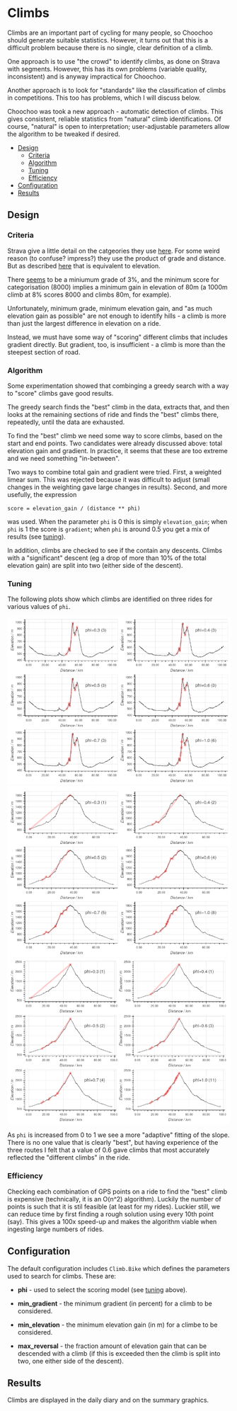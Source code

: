 
# Climbs

Climbs are an important part of cycling for many people, so Choochoo
should generate suitable statistics.  However, it turns out that this
is a difficult problem because there is no single, clear definition of
a climb.

One approach is to use "the crowd" to identify climbs, as done on
Strava with segments.  However, this has its own problems (variable
quality, inconsistent) and is anyway impractical for Choochoo.

Another approach is to look for "standards" like the classification of
climbs in competitions.  This too has problems, which I will discuss
below.

Choochoo was took a new approach - automatic detection of climbs.
This gives consistent, reliable statistics from "natural" climb
identifications.  Of course, "natural" is open to interpretation;
user-adjustable parameters allow the algorithm to be tweaked if
desired.

  * [Design](#design)
    * [Criteria](#criteria)
    * [Algorithm](#algorithm)
    * [Tuning](#tuning)
    * [Efficiency](#efficiency)
  * [Configuration](#configuration)
  * [Results](#results)

## Design

### Criteria

Strava give a little detail on the catgeories they use
[here](https://support.strava.com/hc/en-us/articles/216917057-Climb-Categorization).
For some weird reason (to confuse?  impress?) they use the product of
grade and distance.  But as described
[here](http://theclimbingcyclist.com/gradients-and-cycling-an-introduction/)
that is equivalent to elevation.

There
[seems](https://www.sportivecyclist.com/strava-mapmyride-cycling-climb-categories/)
to be a miniumum grade of 3%, and the minimum score for categorisation
(8000) implies a minimum gain in elevation of 80m (a 1000m climb at 8%
scores 8000 and climbs 80m, for example).

Unfortunately, minimum grade, minimum elevation gain, and "as much
elevation gain as possible" are not enough to identify hills - a climb
is more than just the largest difference in elevation on a ride.

Instead, we must have some way of "scoring" different climbs that
includes gradient directly.  But gradient, too, is insufficient - a
climb is more than the steepest section of road.

### Algorithm

Some experimentation showed that combinging a greedy search with a way
to "score" climbs gave good results.

The greedy search finds the "best" climb in the data, extracts that,
and then looks at the remaining sections of ride and finds the "best"
climbs there, repeatedly, until the data are exhausted.

To find the "best" climb we need some way to score climbs, based on
the start and end points.  Two candidates were already discussed
above: total elevation gain and gradient.  In practice, it seems that
these are too extreme and we need something "in-between".

Two ways to combine total gain and gradient were tried.  First, a
weighted limear sum.  This was rejected because it was difficult to
adjust (small changes in the weighting gave large changes in results).
Second, and more usefully, the expression

    score = elevation_gain / (distance ** phi)

was used.  When the parameter `phi` is 0 this is simply
`elevation_gain`; when `phi` is 1 the score is `gradient`; when `phi`
is around 0.5 you get a mix of results (see [tuning](#tuning)).

In addition, climbs are checked to see if the contain any descents.
Climbs with a "significant" descent (eg a drop of more than 10% of the
total elevation gain) are split into two (either side of the descent).

### Tuning

The following plots show which climbs are identified on three rides
for various values of `phi`.

![](tune-climb-1.png)
![](tune-climb-2.png)
![](tune-climb-3.png)

As `phi` is increased from 0 to 1 we see a more "adaptive" fitting of
the slope.  There is no one value that is clearly "best", but having
experience of the three routes I felt that a value of 0.6 gave climbs
that most accurately reflected the "different climbs" in the ride.

### Efficiency

Checking each combination of GPS points on a ride to find the "best"
climb is expensive (technically, it is an O(n^2) algorithm).  Luckily
the number of points is such that it is stil feasible (at least for my
rides).  Luckier still, we can reduce time by first finding a rough
solution using every 10th point (say).  This gives a 100x speed-up and
makes the algorithm viable when ingesting large numbers of rides.

## Configuration

The default configuration includes `Climb.Bike` which defines the
parameters used to search for climbs.  These are:

  * **phi** - used to select the scoring model (see [tuning](#tuning)
    above).

  * **min_gradient** - the minimum gradient (in percent) for a climb
    to be considered.

  * **min_elevation** - the minimum elevation gain (in m) for a climbe
    to be considered.

  * **max_reversal** - the fraction amount of elevation gain that can
    be descended with a climb (if this is exceeded then the climb is
    split into two, one either side of the descent).

## Results

Climbs are displayed in the daily diary and on the summary graphics.
